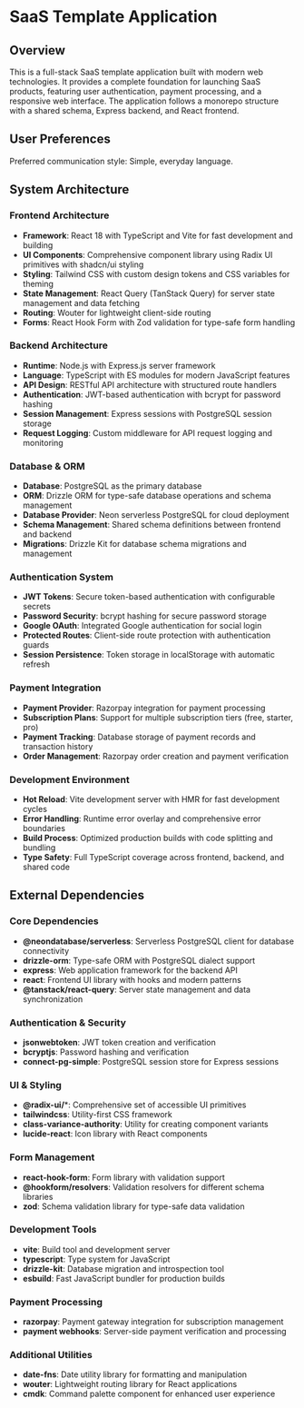 # SaaS Template Application

## Overview

This is a full-stack SaaS template application built with modern web technologies. It provides a complete foundation for launching SaaS products, featuring user authentication, payment processing, and a responsive web interface. The application follows a monorepo structure with a shared schema, Express backend, and React frontend.

## User Preferences

Preferred communication style: Simple, everyday language.

## System Architecture

### Frontend Architecture
- **Framework**: React 18 with TypeScript and Vite for fast development and building
- **UI Components**: Comprehensive component library using Radix UI primitives with shadcn/ui styling
- **Styling**: Tailwind CSS with custom design tokens and CSS variables for theming
- **State Management**: React Query (TanStack Query) for server state management and data fetching
- **Routing**: Wouter for lightweight client-side routing
- **Forms**: React Hook Form with Zod validation for type-safe form handling

### Backend Architecture
- **Runtime**: Node.js with Express.js server framework
- **Language**: TypeScript with ES modules for modern JavaScript features
- **API Design**: RESTful API architecture with structured route handlers
- **Authentication**: JWT-based authentication with bcrypt for password hashing
- **Session Management**: Express sessions with PostgreSQL session storage
- **Request Logging**: Custom middleware for API request logging and monitoring

### Database & ORM
- **Database**: PostgreSQL as the primary database
- **ORM**: Drizzle ORM for type-safe database operations and schema management
- **Database Provider**: Neon serverless PostgreSQL for cloud deployment
- **Schema Management**: Shared schema definitions between frontend and backend
- **Migrations**: Drizzle Kit for database schema migrations and management

### Authentication System
- **JWT Tokens**: Secure token-based authentication with configurable secrets
- **Password Security**: bcrypt hashing for secure password storage
- **Google OAuth**: Integrated Google authentication for social login
- **Protected Routes**: Client-side route protection with authentication guards
- **Session Persistence**: Token storage in localStorage with automatic refresh

### Payment Integration
- **Payment Provider**: Razorpay integration for payment processing
- **Subscription Plans**: Support for multiple subscription tiers (free, starter, pro)
- **Payment Tracking**: Database storage of payment records and transaction history
- **Order Management**: Razorpay order creation and payment verification

### Development Environment
- **Hot Reload**: Vite development server with HMR for fast development cycles
- **Error Handling**: Runtime error overlay and comprehensive error boundaries
- **Build Process**: Optimized production builds with code splitting and bundling
- **Type Safety**: Full TypeScript coverage across frontend, backend, and shared code

## External Dependencies

### Core Dependencies
- **@neondatabase/serverless**: Serverless PostgreSQL client for database connectivity
- **drizzle-orm**: Type-safe ORM with PostgreSQL dialect support
- **express**: Web application framework for the backend API
- **react**: Frontend UI library with hooks and modern patterns
- **@tanstack/react-query**: Server state management and data synchronization

### Authentication & Security
- **jsonwebtoken**: JWT token creation and verification
- **bcryptjs**: Password hashing and verification
- **connect-pg-simple**: PostgreSQL session store for Express sessions

### UI & Styling
- **@radix-ui/***: Comprehensive set of accessible UI primitives
- **tailwindcss**: Utility-first CSS framework
- **class-variance-authority**: Utility for creating component variants
- **lucide-react**: Icon library with React components

### Form Management
- **react-hook-form**: Form library with validation support
- **@hookform/resolvers**: Validation resolvers for different schema libraries
- **zod**: Schema validation library for type-safe data validation

### Development Tools
- **vite**: Build tool and development server
- **typescript**: Type system for JavaScript
- **drizzle-kit**: Database migration and introspection tool
- **esbuild**: Fast JavaScript bundler for production builds

### Payment Processing
- **razorpay**: Payment gateway integration for subscription management
- **payment webhooks**: Server-side payment verification and processing

### Additional Utilities
- **date-fns**: Date utility library for formatting and manipulation
- **wouter**: Lightweight routing library for React applications
- **cmdk**: Command palette component for enhanced user experience
